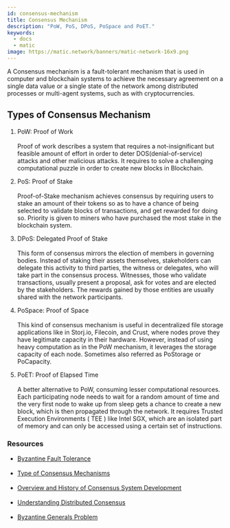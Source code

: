 ```yaml
---
id: consensus-mechanism
title: Consensus Mechanism
description: "PoW, PoS, DPoS, PoSpace and PoET."
keywords:
  - docs
  - matic
image: https://matic.network/banners/matic-network-16x9.png 
---
```


A Consensus mechanism is a fault-tolerant mechanism that is used in computer and blockchain systems to achieve the necessary agreement on a single data value or a single state of the network among distributed processes or multi-agent systems, such as with cryptocurrencies.

## Types of Consensus Mechanism

1. PoW: Proof of Work <br></br>
Proof of work describes a system that requires a not-insignificant but feasible amount of effort in order to deter DOS(denial-of-service) attacks and other malicious attacks. It requires to solve a challenging computational puzzle in order to create new blocks in Blockchain.

2. PoS: Proof of Stake <br></br>
Proof-of-Stake mechanism achieves consensus by requiring users to stake an amount of their tokens so as to have a chance of being selected to validate blocks of transactions, and get rewarded for doing so. Priority is given to miners who have purchased the most stake in the blockchain system.


3. DPoS: Delegated Proof of Stake <br></br>
This form of consensus mirrors the election of members in governing bodies. Instead of staking their assets themselves, stakeholders can delegate this activity to third parties, the witness or delegates, who will take part in the consensus process. Witnesses, those who validate transactions, usually present a proposal, ask for votes and are elected by the stakeholders. The rewards gained by those entities are usually shared with the network participants.

4. PoSpace: Proof of Space <br></br>
This kind of consensus mechanism is useful in decentralized file storage applications like in Storj.io, Filecoin, and Crust, where nodes prove they have legitimate capacity in their hardware. However, instead of using heavy computation as in the PoW mechanism, it leverages the storage capacity of each node. Sometimes also referred as PoStorage or PoCapacity.

5. PoET: Proof of Elapsed Time <br></br>
A better alternative to PoW, consuming lesser computational resources. Each participating node needs to wait for a random amount of time and the very first node to wake up from sleep gets a chance to create a new block, which is then propagated through the network. It requires Trusted Execution Environments ( TEE ) like Intel SGX, which are an isolated part of memory and can only be accessed using a certain set of instructions.

### **Resources**

- [Byzantine Fault Tolerance](https://medium.com/loom-network/understanding-blockchain-fundamentals-part-1-byzantine-fault-tolerance-245f46fe8419) <br></br>
- [Type of Consensus Mechanisms](https://www.codementor.io/blog/consensus-algorithms-5lr8exfi0s#types-of-consensus-algorithms) <br></br>
- [Overview and History of Consensus System Development](https://softwareengineeringdaily.com/2018/03/26/consensus-systems-with-ethan-buchman/) <br></br>
- [Understanding Distributed Consensus](https://medium.com/s/story/lets-take-a-crack-at-understanding-distributed-consensus-dad23d0dc95) <br></br>
- [Byzantine Generals Problem](https://en.wikipedia.org/wiki/Byzantine_fault#Byzantine_Generals'_Problem)